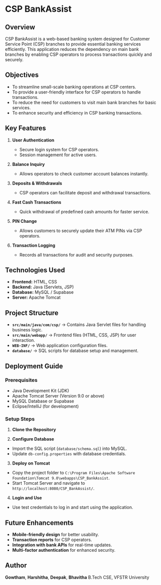 # CSP BankAssist

## Overview
CSP BankAssist is a web-based banking system designed for Customer Service Point (CSP) branches to provide essential banking services efficiently. This application reduces the dependency on main bank branches by enabling CSP operators to process transactions quickly and securely.  

## Objectives
- To streamline small-scale banking operations at CSP centers.
- To provide a user-friendly interface for CSP operators to handle transactions.
- To reduce the need for customers to visit main bank branches for basic services.
- To enhance security and efficiency in CSP banking transactions.

## Key Features
1. **User Authentication**  
   - Secure login system for CSP operators.  
   - Session management for active users.

2. **Balance Inquiry**  
   - Allows operators to check customer account balances instantly.  

3. **Deposits & Withdrawals**  
   - CSP operators can facilitate deposit and withdrawal transactions.  

4. **Fast Cash Transactions**  
   - Quick withdrawal of predefined cash amounts for faster service.  

5. **PIN Change**  
   - Allows customers to securely update their ATM PINs via CSP operators.  

6. **Transaction Logging**  
   - Records all transactions for audit and security purposes.  

## Technologies Used
- **Frontend:** HTML, CSS  
- **Backend:** Java (Servlets, JSP)  
- **Database:** MySQL / Supabase  
- **Server:** Apache Tomcat  

## Project Structure
- **`src/main/java/com/csp/`** → Contains Java Servlet files for handling business logic.  
- **`src/main/webapp/`** → Frontend files (HTML, CSS, JSP) for user interaction.  
- **`WEB-INF/`** → Web application configuration files.  
- **`database/`** → SQL scripts for database setup and management.  

## Deployment Guide
### **Prerequisites**
- Java Development Kit (JDK)  
- Apache Tomcat Server (Version 9.0 or above)  
- MySQL Database or Supabase  
- Eclipse/IntelliJ (for development)  

### **Setup Steps**
1. **Clone the Repository**  

2. **Configure Database**  
- Import the SQL script (`database/schema.sql`) into MySQL.  
- Update `db-config.properties` with database credentials.  

3. **Deploy on Tomcat**  
- Copy the project folder to `C:\Program Files\Apache Software Foundation\Tomcat 9.0\webapps\CSP_BankAssist`.  
- Start Tomcat Server and navigate to `http://localhost:8080/CSP_BankAssist/`.  

4. **Login and Use**  
- Use test credentials to log in and start using the application.  

## Future Enhancements
- **Mobile-friendly design** for better usability.  
- **Transaction reports** for CSP operators.  
- **Integration with bank APIs** for real-time updates.  
- **Multi-factor authentication** for enhanced security.  

## Author
**Gowtham**, **Harshitha**, **Deepak**, **Bhavitha**
B.Tech CSE, VFSTR University  

